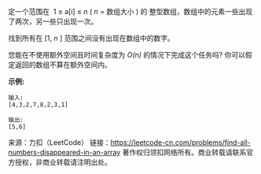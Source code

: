 定一个范围在  1 ≤ a[i] ≤ *n* ( *n* = 数组大小 ) 的 整型数组，数组中的元素一些出现了两次，另一些只出现一次。

找到所有在 [1, *n* ] 范围之间没有出现在数组中的数字。

您能在不使用额外空间且时间复杂度为 *O(n)* 的情况下完成这个任务吗? 你可以假定返回的数组不算在额外空间内。

**示例:**
```
输入:
[4,3,2,7,8,2,3,1]

输出:
[5,6]
```

来源：力扣（LeetCode）
链接：https://leetcode-cn.com/problems/find-all-numbers-disappeared-in-an-array
著作权归领扣网络所有。商业转载请联系官方授权，非商业转载请注明出处。

